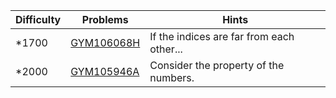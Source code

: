| Difficulty | Problems | Hints |
| -------- | -------- | -------- |
| *1700 | [GYM106068H](https://codeforces.com/gym/106068/problem/H) | If the indices are far from each other... |
| *2000 | [GYM105946A](https://codeforces.com/gym/105946/problem/A) | Consider the property of the numbers. |
